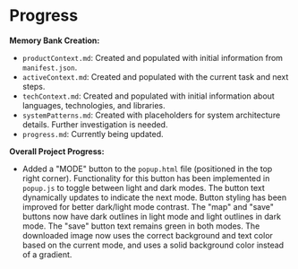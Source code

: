 # Progress

**Memory Bank Creation:**

- `productContext.md`: Created and populated with initial information from `manifest.json`.
- `activeContext.md`: Created and populated with the current task and next steps.
- `techContext.md`: Created and populated with initial information about languages, technologies, and libraries.
- `systemPatterns.md`: Created with placeholders for system architecture details. Further investigation is needed.
- `progress.md`: Currently being updated.

**Overall Project Progress:**

- Added a "MODE" button to the `popup.html` file (positioned in the top right corner). Functionality for this button has been implemented in `popup.js` to toggle between light and dark modes. The button text dynamically updates to indicate the next mode. Button styling has been improved for better dark/light mode contrast. The "map" and "save" buttons now have dark outlines in light mode and light outlines in dark mode. The "save" button text remains green in both modes. The downloaded image now uses the correct background and text color based on the current mode, and uses a solid background color instead of a gradient.
